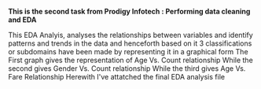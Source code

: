 **This is the second task from Prodigy Infotech : Performing data cleaning and EDA**

This EDA Analyis, analyses the relationships between variables and identify patterns and trends in the data and henceforth based on it 3 classifications or subdomains have been made by representing it in a graphical form
The First graph gives the representation of Age Vs. Count relationship
While the second gives Gender Vs. Count relationship
While the third gives Age Vs. Fare Relationship
Herewith I've attatched the final EDA analysis file
